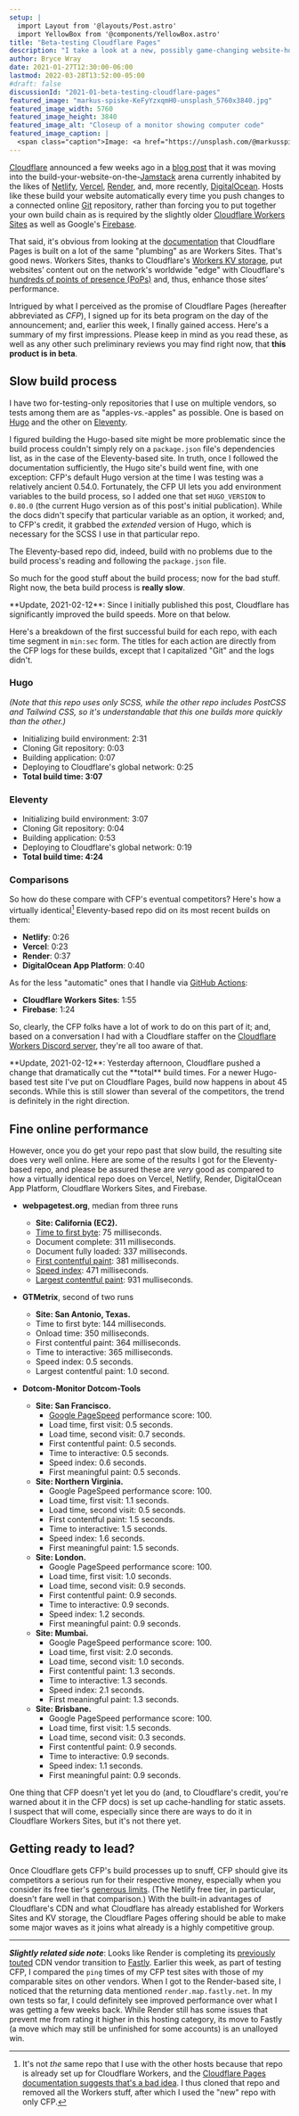 ```yaml
---
setup: |
  import Layout from '@layouts/Post.astro'
  import YellowBox from '@components/YellowBox.astro'
title: "Beta-testing Cloudflare Pages"
description: "I take a look at a new, possibly game-changing website-hosting platform and find some early glitchiness, but also plenty of potential."
author: Bryce Wray
date: 2021-01-27T12:30:00-06:00
lastmod: 2022-03-28T13:52:00-05:00
#draft: false
discussionId: "2021-01-beta-testing-cloudflare-pages"
featured_image: "markus-spiske-KeFyYzxqmH0-unsplash_5760x3840.jpg"
featured_image_width: 5760
featured_image_height: 3840
featured_image_alt: "Closeup of a monitor showing computer code"
featured_image_caption: |
  <span class="caption">Image: <a href="https://unsplash.com/@markusspiske?utm_source=unsplash&amp;utm_medium=referral&amp;utm_content=creditCopyText">Markus Spiske</a>; <a href="https://unsplash.com/s/photos/web-development?utm_source=unsplash&amp;utm_medium=referral&amp;utm_content=creditCopyText">Unsplash</a></span>
---
```


[Cloudflare](https://cloudflare.com) announced a few weeks ago in a [blog post](https://blog.cloudflare.com/cloudflare-pages/) that it was moving into the build-your-website-on-the-[Jamstack](https://jamstack.org) arena currently inhabited by the likes of [Netlify](https://netlify.com), [Vercel](https://vercel.com), [Render](https://render.com), and, more recently, [DigitalOcean](https://www.digitalocean.com/products/app-platform/). Hosts like these build your website automatically every time you push changes to a connected online [Git](https://git-scm.com) repository, rather than forcing you to put together your own build chain as is required by the slightly older [Cloudflare Workers Sites](https://workers.cloudflare.com/sites) as well as Google's [Firebase](https://firebase.google.com).

That said, it's obvious from looking at the [documentation](https://developers.cloudflare.com/pages/) that Cloudflare Pages is built on a lot of the same "plumbing" as are Workers Sites. That's good news. Workers Sites, thanks to Cloudflare's [Workers KV storage](https://developers.cloudflare.com/workers/learning/how-kv-works), put websites’ content out on the network's worldwide "edge" with Cloudflare's [hundreds of points of presence (PoPs)](https://www.cloudflare.com/network/) and, thus, enhance those sites’ performance.

Intrigued by what I perceived as the promise of Cloudflare Pages (hereafter abbreviated as *CFP*), I signed up for its beta program on the day of the announcement; and, earlier this week, I finally gained access. Here's a summary of my first impressions. Please keep in mind as you read these, as well as any other such preliminary reviews you may find right now, that **this product is in beta**.

## Slow build process

I have two for-testing-only repositories that I use on multiple vendors, so tests among them are as "apples-*vs.*-apples" as possible. One is based on [Hugo](https://gohugo.io) and the other on [Eleventy](https://11ty.dev).

I figured building the Hugo-based site might be more problematic since the build process couldn't simply rely on a `package.json` file's dependencies list, as in the case of the Eleventy-based site. In truth, once I followed the documentation sufficiently, the Hugo site's build went fine, with one exception: CFP's default Hugo version at the time I was testing was a relatively ancient 0.54.0. Fortunately, the CFP UI lets you add environment variables to the build process, so I added one that set `HUGO_VERSION` to `0.80.0` (the current Hugo version as of this post's initial publication). While the docs didn't specify that particular variable as an option, it worked; and, to CFP's credit, it grabbed the *extended* version of Hugo, which is necessary for the SCSS I use in that particular repo.

The Eleventy-based repo did, indeed, build with no problems due to the build process's reading and following the `package.json` file.

So much for the good stuff about the build process; now for the bad stuff. Right now, the beta build process is **really slow**.

<YellowBox>
**Update, 2021-02-12**: Since I initially published this post, Cloudflare has significantly improved the build speeds. More on that below.
</YellowBox>

Here's a breakdown of the first successful build for each repo, with each time segment in `min:sec` form. The titles for each action are directly from the CFP logs for these builds, except that I capitalized "Git" and the logs didn't.

### Hugo

*(Note that this repo uses only SCSS, while the other repo includes PostCSS and Tailwind CSS, so it's understandable that this one builds more quickly than the other.)*

- Initializing build environment: 2:31
- Cloning Git repository: 0:03
- Building application: 0:07
- Deploying to Cloudflare's global network: 0:25
- **Total build time: 3:07**

### Eleventy

- Initializing build environment: 3:07
- Cloning Git repository: 0:04
- Building application: 0:53
- Deploying to Cloudflare's global network: 0:19
- **Total build time: 4:24**

### Comparisons

So how do these compare with CFP's eventual competitors? Here's how a virtually identical[^notSameRepo] Eleventy-based repo did on its most recent builds on them:

[^notSameRepo]: It's not *the* same repo that I use with the other hosts because that repo is already set up for Cloudflare Workers, and the [Cloudflare Pages documentation suggests that's a bad idea](https://developers.cloudflare.com/pages/migrations/migrating-from-workers). I thus cloned that repo and removed all the Workers stuff, after which I used the "new" repo with only CFP.

- **Netlify**: 0:26
- **Vercel**: 0:23
- **Render**: 0:37
- **DigitalOcean App Platform**: 0:40

As for the less "automatic" ones that I handle via [GitHub Actions](https://github.com/features/actions):

- **Cloudflare Workers Sites**: 1:55
- **Firebase**: 1:24

So, clearly, the CFP folks have a lot of work to do on this part of it; and, based on a conversation I had with a Cloudflare staffer on the [Cloudflare Workers Discord server](https://blog.cloudflare.com/meet-the-workers-team-over-discord/), they're all too aware of that.

<YellowBox>
**Update, 2021-02-12**: Yesterday afternoon, Cloudflare pushed a change that dramatically cut the **total** build times. For a newer Hugo-based test site I've put on Cloudflare Pages, build now happens in about 45 seconds. While this is still slower than several of the competitors, the trend is definitely in the right direction.
</YellowBox>

## Fine online performance

However, once you do get your repo past that slow build, the resulting site does very well online. Here are some of the results I got for the Eleventy-based repo, and please be assured these are *very* good as compared to how a virtually identical repo does on Vercel, Netlify, Render, DigitalOcean App Platform, Cloudflare Workers Sites, and Firebase.

- **webpagetest.org**, median from three runs
	- **Site: California  (EC2).**
	- [Time to first byte](https://web.dev/time-to-first-byte/): 75 milliseconds.
	- Document complete: 311 milliseconds.
	- Document fully loaded: 337 milliseconds.
	- [First contentful paint](https://web.dev/first-contentful-paint/): 381 milliseconds.
	- [Speed index](https://web.dev/speed-index/): 471 milliseconds.
	- [Largest contentful paint](https://web.dev/lcp/): 931 mulliseconds.

- **GTMetrix**, second of two runs
	- **Site: San Antonio, Texas.**
	- Time to first byte: 144 milliseconds.
	- Onload time: 350 milliseconds.
	- First contentful paint: 364 milliseconds.
	- Time to interactive: 365 milliseconds.
	- Speed index: 0.5 seconds.
	- Largest contentful paint: 1.0 second.

- **Dotcom-Monitor Dotcom-Tools**
	- **Site: San Francisco.**
		- [Google PageSpeed](https://developers.google.com/speed/docs/insights/v5/about) performance score: 100.
		- Load time, first visit: 0.5 seconds.
		- Load time, second visit: 0.7 seconds.
		- First contentful paint: 0.5 seconds.
		- Time to interactive: 0.5 seconds.
		- Speed index: 0.6 seconds.
		- First meaningful paint: 0.5 seconds.
	- **Site: Northern Virginia.**
		- Google PageSpeed performance score: 100.
		- Load time, first visit: 1.1 seconds.
		- Load time, second visit: 0.5 seconds.
		- First contentful paint: 1.5 seconds.
		- Time to interactive: 1.5 seconds.
		- Speed index: 1.6 seconds.
		- First meaningful paint: 1.5 seconds.
	- **Site: London.**
		- Google PageSpeed performance score: 100.
		- Load time, first visit: 1.0 seconds.
		- Load time, second visit: 0.9 seconds.
		- First contentful paint: 0.9 seconds.
		- Time to interactive: 0.9 seconds.
		- Speed index: 1.2 seconds.
		- First meaningful paint: 0.9 seconds.
	- **Site: Mumbai.**
		- Google PageSpeed performance score: 100.
		- Load time, first visit: 2.0 seconds.
		- Load time, second visit: 1.0 seconds.
		- First contentful paint: 1.3 seconds.
		- Time to interactive: 1.3 seconds.
		- Speed index: 2.1 seconds.
		- First meaningful paint: 1.3 seconds.
	- **Site: Brisbane.**
		- Google PageSpeed performance score: 100.
		- Load time, first visit: 1.5 seconds.
		- Load time, second visit: 0.3 seconds.
		- First contentful paint: 0.9 seconds.
		- Time to interactive: 0.9 seconds.
		- Speed index: 1.1 seconds.
		- First meaningful paint: 0.9 seconds.

One thing that CFP doesn't yet let you do (and, to Cloudflare's credit, you're warned about it in the CFP docs) is set up cache-handling for static assets. I suspect that will come, especially since there are ways to do it in Cloudflare Workers Sites, but it's not there yet.

## Getting ready to lead?

Once Cloudflare gets CFP's build processes up to snuff, CFP should give its competitors a serious run for their respective money, especially when you consider its free tier's [generous limits](https://developers.cloudflare.com/pages/platform/limits). (The Netlify free tier, in particular, doesn't fare well in that comparison.) With the built-in advantages of Cloudflare's CDN and what Cloudflare has already established for Workers Sites and KV storage, the Cloudflare Pages offering should be able to make some major waves as it joins what already is a highly competitive group.

---

***Slightly related side note***: Looks like Render is completing its [previously touted](https://community.render.com/t/cdn-vendor-change-timing-and-choice/71) CDN vendor transition to [Fastly](https://fastly.com). Earlier this week, as part of testing CFP, I compared the `ping` times of my CFP test sites with those of my comparable sites on other vendors. When I got to the Render-based site, I noticed that the returning data mentioned `render.map.fastly.net`. In my own tests so far, I could definitely see improved performance over what I was getting a few weeks back. While Render still has some issues that prevent me from rating it higher in this hosting category, its move to Fastly (a move which may still be unfinished for some accounts) is an unalloyed win.
